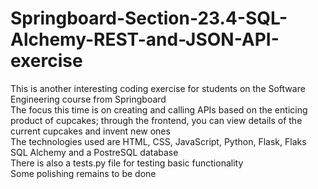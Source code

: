 # Springboard-Section-23.4-SQL-Alchemy-REST-and-JSON-API-exercise

This is another interesting coding exercise for students on the Software Engineering course from Springboard  
The focus this time is on creating and calling APIs based on the enticing product of cupcakes; through the frontend, you can view details of the current cupcakes and invent new ones  
The technologies used are HTML, CSS, JavaScript, Python, Flask, Flaks SQL Alchemy and a PostreSQL database  
There is also a tests.py file for testing basic functionality  
Some polishing remains to be done
